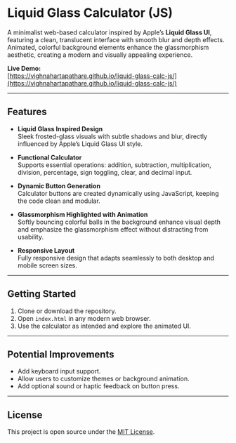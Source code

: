 # Liquid Glass Calculator (JS)

A minimalist web-based calculator inspired by Apple’s **Liquid Glass UI**, featuring a clean, translucent interface with smooth blur and depth effects. Animated, colorful background elements enhance the glassmorphism aesthetic, creating a modern and visually appealing experience.

**Live Demo:**  
[https://vighnahartapathare.github.io/liquid-glass-calc-js/](https://vighnahartapathare.github.io/liquid-glass-calc-js/)

---

## Features

- **Liquid Glass Inspired Design**  
  Sleek frosted-glass visuals with subtle shadows and blur, directly influenced by Apple’s Liquid Glass UI style.

- **Functional Calculator**  
  Supports essential operations: addition, subtraction, multiplication, division, percentage, sign toggling, clear, and decimal input.

- **Dynamic Button Generation**  
  Calculator buttons are created dynamically using JavaScript, keeping the code clean and modular.

- **Glassmorphism Highlighted with Animation**  
  Softly bouncing colorful balls in the background enhance visual depth and emphasize the glassmorphism effect without distracting from usability.

- **Responsive Layout**  
  Fully responsive design that adapts seamlessly to both desktop and mobile screen sizes.

---

## Getting Started

1. Clone or download the repository.  
2. Open `index.html` in any modern web browser.  
3. Use the calculator as intended and explore the animated UI.

---

## Potential Improvements

- Add keyboard input support.  
- Allow users to customize themes or background animation.  
- Add optional sound or haptic feedback on button press.

---

## License

This project is open source under the [MIT License](LICENSE).
